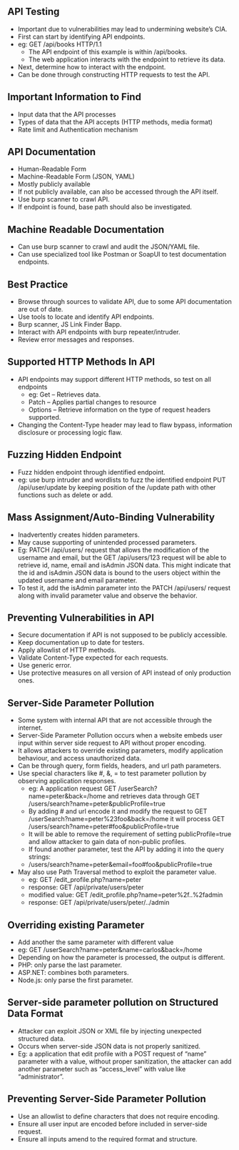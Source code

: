 ## API Testing
- Important due to vulnerabilities may lead to undermining website’s CIA.
- First can start by identifying API endpoints.
- eg: GET /api/books HTTP/1.1
  - The API endpoint of this example is within /api/books.
  - The web application interacts with the endpoint to retrieve its data.
- Next, determine how to interact with the endpoint.
- Can be done through constructing HTTP requests to test the API.

## Important Information to Find
- Input data that the API processes
- Types of data that the API accepts (HTTP methods, media format)
- Rate limit and Authentication mechanism

## API Documentation
- Human-Readable Form
- Machine-Readable Form (JSON, YAML)
- Mostly publicly available
- If not publicly available, can also be accessed through the API itself.
- Use burp scanner to crawl API.
- If endpoint is found, base path should also be investigated.

## Machine Readable Documentation
- Can use burp scanner to crawl and audit the JSON/YAML file.
- Can use specialized tool like Postman or SoapUI to test documentation endpoints.

## Best Practice
- Browse through sources to validate API, due to some API documentation are out of date.
- Use tools to locate and identify API endpoints.
- Burp scanner, JS Link Finder Bapp.
- Interact with API endpoints with burp repeater/intruder.
- Review error messages and responses.

## Supported HTTP Methods In API
- API endpoints may support different HTTP methods, so test on all endpoints
  - eg: Get – Retrieves data.
  - Patch – Applies partial changes to resource
  - Options – Retrieve information on the type of request headers supported.
- Changing the Content-Type header may lead to flaw bypass, information disclosure or processing logic flaw.

## Fuzzing Hidden Endpoint
- Fuzz hidden endpoint through identified endpoint.
- eg: use burp intruder and wordlists to fuzz the identified endpoint PUT /api/user/update by keeping position of the /update path with other functions such as delete or add.

## Mass Assignment/Auto-Binding Vulnerability
- Inadvertently creates hidden parameters.
- May cause supporting of unintended processed parameters.
- Eg: PATCH /api/users/ request that allows the modification of the username and email, but the GET /api/users/123 request will be able to retrieve id, name, email and isAdmin JSON data. This might indicate that the id and isAdmin JSON data is bound to the users object within the updated username and email parameter.
- To test it, add the isAdmin parameter into the PATCH /api/users/ request along with invalid parameter value and observe the behavior.

## Preventing Vulnerabilities in API
- Secure documentation if API is not supposed to be publicly accessible.
- Keep documentation up to date for testers.
- Apply allowlist of HTTP methods.
- Validate Content-Type expected for each requests.
- Use generic error.
- Use protective measures on all version of API instead of only production ones.

## Server-Side Parameter Pollution
- Some system with internal API that are not accessible through the internet.
- Server-Side Parameter Pollution occurs when a website embeds user input within server side request to API without proper encoding.
- It allows attackers to override existing parameters, modify application behaviour, and access unauthorized data.
- Can be through query, form fields, headers, and url path parameters.
- Use special characters like #, &, = to test parameter pollution by observing application responses.
  - eg:  A application request GET /userSearch?name=peter&back=/home and retrieves data through GET /users/search?name=peter&publicProfile=true 
  - By adding # and url encode it and modify the request to GET /userSearch?name=peter%23foo&back=/home it will process GET /users/search?name=peter#foo&publicProfile=true
  - It will be able to remove the requirement of setting publicProfile=true and allow attacker to gain data of non-public profiles.
  - If found another parameter, test the API by adding it into the query strings:
  - /users/search?name=peter&email=foo#foo&publicProfile=true
- May also use Path Traversal method to exploit the parameter value.
  - eg: GET /edit_profile.php?name=peter
  - response: GET /api/private/users/peter 
  - modified value: GET /edit_profile.php?name=peter%2f..%2fadmin
  - response: GET /api/private/users/peter/../admin

## Overriding existing Parameter
- Add another the same parameter with different value
- eg: GET /userSearch?name=peter&name=carlos&back=/home
- Depending on how the parameter is processed, the output is different.
- PHP: only parse the last parameter.
- ASP.NET: combines both parameters.
- Node.js: only parse the first parameter.

## Server-side parameter pollution on Structured Data Format
- Attacker can exploit JSON or XML file by injecting unexpected structured data.
- Occurs when server-side JSON data is not properly sanitized.
- Eg: a application that edit profile with a POST request of “name” parameter with a value, without proper sanitization, the attacker can add another parameter such as “access_level” with value like “administrator”.

## Preventing Server-Side Parameter Pollution
- Use an allowlist to define characters that does not require encoding.
- Ensure all user input are encoded before included in server-side request.
- Ensure all inputs amend to the required format and structure.